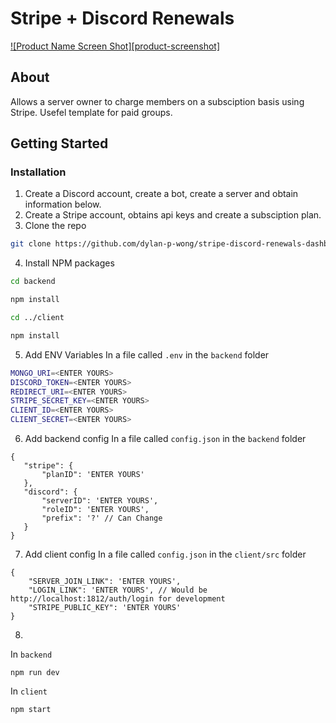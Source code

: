 # Stripe + Discord Renewals
[![Product Name Screen Shot][product-screenshot]](https://ibb.co/G3MX0pN)
## About
Allows a server owner to charge members on a subsciption basis using Stripe. Usefel template for paid groups.

## Getting Started

### Installation
1. Create a Discord account, create a bot, create a server and obtain information below.
2. Create a Stripe account, obtains api keys and create a subsciption plan.
3. Clone the repo
```sh
git clone https://github.com/dylan-p-wong/stripe-discord-renewals-dashboard.git
```
4. Install NPM packages
```sh
cd backend
```
```sh
npm install
```
```sh
cd ../client
```
```sh
npm install
```
5. Add ENV Variables
In a file called ```.env``` in the ```backend``` folder
```sh
MONGO_URI=<ENTER YOURS>
DISCORD_TOKEN=<ENTER YOURS>
REDIRECT_URI=<ENTER YOURS>
STRIPE_SECRET_KEY=<ENTER YOURS>
CLIENT_ID=<ENTER YOURS>
CLIENT_SECRET=<ENTER YOURS>
```
6. Add backend config
In a file called ```config.json``` in the ```backend``` folder
 ```
 {
    "stripe": {
        "planID": 'ENTER YOURS'
    },
    "discord": {
        "serverID": 'ENTER YOURS',
        "roleID": 'ENTER YOURS',
        "prefix": '?' // Can Change
    }
}
 ```
7. Add client config
In a file called ```config.json``` in the ```client/src``` folder
```
{
    "SERVER_JOIN_LINK": 'ENTER YOURS',
    "LOGIN_LINK": 'ENTER YOURS', // Would be http://localhost:1812/auth/login for development
    "STRIPE_PUBLIC_KEY": 'ENTER YOURS'
}
```
8. 
In ```backend```
```
npm run dev
```
In ```client```
```
npm start
```
